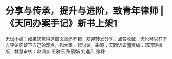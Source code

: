 # 分享与传承，提升与进阶，致青年律师 | 《天同办案手记》新书上架1

无讼小编：如果您觉得这篇文章还不错，欢迎转发分享、点赞收藏，您也可以在下方评论区留下自己的观点，和大家一起讨论。来源：天同诉讼圈责编：邓珂玮排版：林慧审核：赵润众 王雅玉 陈丽娟 刘逸凡 张野

